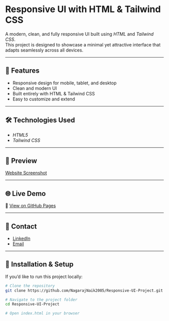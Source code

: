 # Responsive UI with HTML & Tailwind CSS  

A modern, clean, and fully responsive UI built using *HTML* and *Tailwind CSS*.  
This project is designed to showcase a minimal yet attractive interface that adapts seamlessly across all devices.  

---

## 🚀 Features  
- Responsive design for mobile, tablet, and desktop  
- Clean and modern UI  
- Built entirely with HTML & Tailwind CSS  
- Easy to customize and extend  

---

## 🛠 Technologies Used  
- *HTML5*  
- *Tailwind CSS*  

---

## 📸 Preview  
[Website Screenshot](Preview.png) 

---

## 🌐 Live Demo  
🔗 [View on GitHub Pages](https://NagarajNaik2005.github.io/Responsive-UI-Project-/)  

---

## 📧 Contact
- [LinkedIn](https://www.linkedin.com/in/nagaraj-naik-2995852ba)
- [Email](mailto:mrnagarajnaik2005@gmail.com)

---

## 📂 Installation & Setup  

If you’d like to run this project locally:  

```bash
# Clone the repository
git clone https://github.com/NagarajNaik2005/Responsive-UI-Project.git

# Navigate to the project folder
cd Responsive-UI-Project

# Open index.html in your browser


